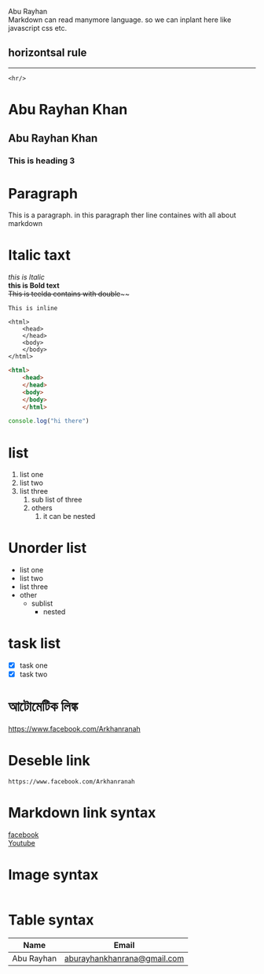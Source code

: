 <!--this page is all about markdown-->
Abu Rayhan  
Markdown can read manymore language. so we can inplant here like javascript css etc.
## horizontsal rule   
----     
 `<hr/>`
# Abu Rayhan Khan  
## Abu Rayhan Khan  
### This is heading 3

# Paragraph
<p>
This is a paragraph. in this paragraph ther line containes with all  about markdown  </p>   


# Italic taxt
_this is Italic_  
__this is Bold text__  
~~This is teelda contains with double~~~~

`This is inline`    
```
<html>
    <head>
    </head>
    <body>
    </body>    
</html>
```


```html
<html>
    <head>
    </head>
    <body>
    </body>    
    </html>
```

```javascript
console.log("hi there")
```


# list
1. list one
2. list two
3. list three
    1. sub list of three
    2. others
       1. it can be nested  

# Unorder list
- list one 
- list two
- list three
- other
    - sublist
        - nested
#  task list  
 - [x] task one 
 - [x] task two

 # আটোমেটিক লিঙ্ক
 https://www.facebook.com/Arkhanranah

 # Deseble link 
  `https://www.facebook.com/Arkhanranah`

  # Markdown link syntax
  [facebook](facebook)  
 [Youtube](youtube)


 # Image syntax


<img scr="./src/images/abu rayhan.jpg"  width="400"/> 

# Table syntax

| Name | Email |
|------|--------|
|Abu Rayhan | aburayhankhanrana@gmail.com | 
   
  <!--All link is here-->
  [facebook]:https://www.facebook.com/Arkhanranah
  [youtube]:https://www.youtube.com/Arkhanranah
